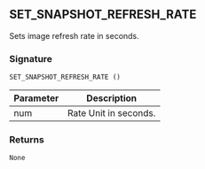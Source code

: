 ## SET\_SNAPSHOT\_REFRESH\_RATE

Sets image refresh rate in seconds.


### Signature

`SET_SNAPSHOT_REFRESH_RATE ()`


| Parameter | Description |
| --- | --- |
| num | Rate Unit in seconds. |


### Returns

`None`